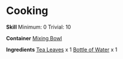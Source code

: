 <!-- TITLE: Unsweetened Tea -->
<!-- SUBTITLE: Water infused with tea leaves. It's very bitter! -->

# Cooking
**Skill**
Minimum: 0
Trivial: 10

**Container**
[Mixing Bowl](mixing-bowl)

**Ingredients**
[Tea Leaves](tea-leaves) x 1
[Bottle of Water](bottle-of-water) x 1